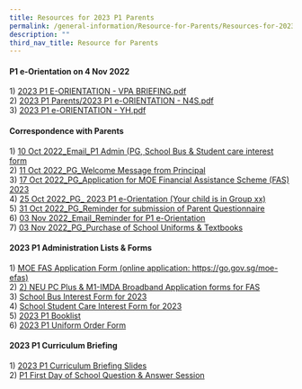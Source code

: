 ```yaml
---
title: Resources for 2023 P1 Parents
permalink: /general-information/Resource-for-Parents/Resources-for-2023-P1-Parents/
description: ""
third_nav_title: Resource for Parents
---
```

#### **P1 e-Orientation on 4 Nov 2022**


1) [2023 P1 E-ORIENTATION - VPA BRIEFING.pdf](/files/Resource%20for%20Parents/Resources%20for%202023%20P1%20Parents/2023%20P1%20E-ORIENTATION%20-%20VPA%20BRIEFING.pdf)  
2) [2023 P1 Parents/2023 P1 e-ORIENTATION - N4S.pdf](/files/Resource%20for%20Parents/Resources%20for%202023%20P1%20Parents/2023%20P1%20e-ORIENTATION%20-%20N4S.pdf)  
3) [2023 P1 e-ORIENTATION - YH.pdf](/files/Resource%20for%20Parents/Resources%20for%202023%20P1%20Parents/2023%20P1%20e-ORIENTATION%20-%20YH_updated%203%20Nov.pdf)  

#### **Correspondence with Parents**


1) [10 Oct 2022\_Email\_P1 Admin (PG, School Bus & Student care interest form](/files/Resource%20for%20Parents/Resources%20for%202023%20P1%20Parents/2023%20P1%20Administration_PG%20SSC%20%20SB%20Interest%20form.pdf)  
2) [11 Oct 2022\_PG\_Welcome Message from Principal](/files/Resource%20for%20Parents/Resources%20for%202023%20P1%20Parents/Welcome%20email%20from%20Principal.pdf)  
3) [17 Oct 2022\_PG\_Application for MOE Financial Assistance Scheme (FAS) 2023](/files/Resource%20for%20Parents/Resources%20for%202023%20P1%20Parents/2023%20Financial%20Assistance%20Scheme%20FAS.pdf)  
4) [25 Oct 2022\_PG\_ 2023 P1 e-Orientation (Your child is in Group xx)](/files/Resource%20for%20Parents/Resources%20for%202023%20P1%20Parents/2023%20P1%20e-Orientation%20info%20for%20Parents.pdf)  
5) [31 Oct 2022\_PG\_Reminder for submission of Parent Questionnaire](/files/Resource%20for%20Parents/Resources%20for%202023%20P1%20Parents/P1%20e-Orientation_Reminder%20for%20submission%20of%20Parent%20Questionnaire.pdf)  
6) [03 Nov 2022\_Email\_Reminder for P1 e-Orientation](/files/Resource%20for%20Parents/Resources%20for%202023%20P1%20Parents/Reminder%20for%20P1%20e-Orientation%20via%20email.pdf)  
7) [03 Nov 2022\_PG\_Purchase of School Uniforms & Textbooks](/files/Resource%20for%20Parents/Resources%20for%202023%20P1%20Parents/2023%20P1_Purchase%20of%20School%20Uniforms%20%20Textbooks.pdf)  

#### **2023 P1 Administration Lists & Forms**


1) [MOE FAS Application Form (online application: https://go.gov.sg/moe-efas)](/files/Resource%20for%20Parents/Resources%20for%202023%20P1%20Parents/GGAS_Application%20Form_Revised.pdf)  
2) [2) NEU PC Plus & M1-IMDA Broadband Application forms for FAS](/files/Resource%20for%20Parents/Resources%20for%202023%20P1%20Parents/NEU%20PC%20Plus%20%20M1-IMDA%20Broadband.pdf)  
3) [School Bus Interest Form for 2023](/files/Resource%20for%20Parents/Resources%20for%202023%20P1%20Parents/Revolving%20Tpt_School%20Bus%20Interest%20Form.pdf)  
4) [School Student Care Interest Form for 2023](/files/Resource%20for%20Parents/Resources%20for%202023%20P1%20Parents/FHSCC%20New%20P1%20Students%20Interest%20Form%20Y2023.pdf)  
5) [2023 P1 Booklist](/files/Resource%20for%20Parents/Resources%20for%202023%20P1%20Parents/FHPS_Booklist%20for%202023%20P1.pdf)  
6) [2023 P1 Uniform Order Form](/files/Resource%20for%20Parents/Resources%20for%202023%20P1%20Parents/FHPS%20Uniform%20Price%20list%202023_P1.pdf)  
  

#### **2023 P1 Curriculum Briefing**


1) [2023 P1 Curriculum Briefing Slides](/files/Resource%20for%20Parents/Resources%20for%202023%20P1%20Parents/2023%20P1%20Curriculum%20Briefing.pdf)  
2) [P1 First Day of School Question & Answer Session](/files/Resource%20for%20Parents/Resources%20for%202023%20P1%20Parents/P1%20FIRST%20DAY%20OF%20SCHOOL%2003%20JANUARY%202023%20Question%20&%20%20Answer.pdf)
